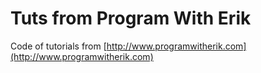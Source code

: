 # Tuts from Program With Erik

Code of tutorials from [http://www.programwitherik.com](http://www.programwitherik.com)
